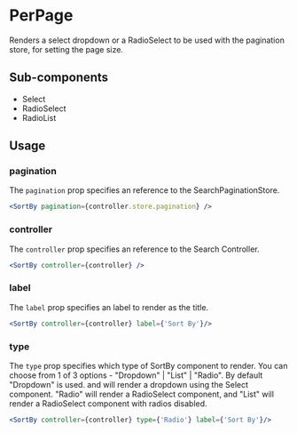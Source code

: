 # PerPage

Renders a select dropdown or a RadioSelect to be used with the pagination store, for setting the page size.

## Sub-components
- Select
- RadioSelect
- RadioList

## Usage

### pagination
The `pagination` prop specifies an reference to the SearchPaginationStore.

```jsx
<SortBy pagination={controller.store.pagination} />
```

### controller
The `controller` prop specifies an reference to the Search Controller.

```jsx
<SortBy controller={controller} />
```

### label
The `label` prop specifies an label to render as the title.

```jsx
<SortBy controller={controller} label={'Sort By'}/>
```

### type
The `type` prop specifies which type of SortBy component to render. You can choose from 1 of 3 options - "Dropdown" | "List" | "Radio".
By default "Dropdown" is used. and will render a dropdown using the Select component. "Radio" will render a RadioSelect component, and "List" will render a RadioSelect component with radios disabled.

```jsx
<SortBy controller={controller} type={'Radio'} label={'Sort By'}/>
```



